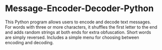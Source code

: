 # Message-Encoder-Decoder-Python
This Python program allows users to encode and decode text messages. For words with three or more characters, it shuffles the first letter to the end and adds random strings at both ends for extra obfuscation. Short words are simply reversed. Includes a simple menu for choosing between encoding and decoding.
